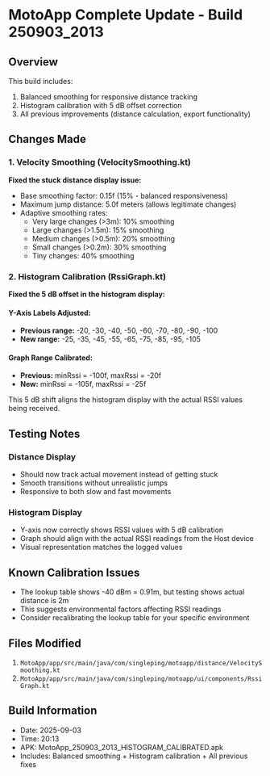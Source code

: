 # MotoApp Complete Update - Build 250903_2013

## Overview
This build includes:
1. Balanced smoothing for responsive distance tracking
2. Histogram calibration with 5 dB offset correction
3. All previous improvements (distance calculation, export functionality)

## Changes Made

### 1. Velocity Smoothing (VelocitySmoothing.kt)
**Fixed the stuck distance display issue:**
- Base smoothing factor: 0.15f (15% - balanced responsiveness)
- Maximum jump distance: 5.0f meters (allows legitimate changes)
- Adaptive smoothing rates:
  - Very large changes (>3m): 10% smoothing
  - Large changes (>1.5m): 15% smoothing
  - Medium changes (>0.5m): 20% smoothing
  - Small changes (>0.2m): 30% smoothing
  - Tiny changes: 40% smoothing

### 2. Histogram Calibration (RssiGraph.kt)
**Fixed the 5 dB offset in the histogram display:**

#### Y-Axis Labels Adjusted:
- **Previous range:** -20, -30, -40, -50, -60, -70, -80, -90, -100
- **New range:** -25, -35, -45, -55, -65, -75, -85, -95, -105

#### Graph Range Calibrated:
- **Previous:** minRssi = -100f, maxRssi = -20f
- **New:** minRssi = -105f, maxRssi = -25f

This 5 dB shift aligns the histogram display with the actual RSSI values being received.

## Testing Notes

### Distance Display
- Should now track actual movement instead of getting stuck
- Smooth transitions without unrealistic jumps
- Responsive to both slow and fast movements

### Histogram Display
- Y-axis now correctly shows RSSI values with 5 dB calibration
- Graph should align with the actual RSSI readings from the Host device
- Visual representation matches the logged values

## Known Calibration Issues
- The lookup table shows -40 dBm = 0.91m, but testing shows actual distance is 2m
- This suggests environmental factors affecting RSSI readings
- Consider recalibrating the lookup table for your specific environment

## Files Modified
1. `MotoApp/app/src/main/java/com/singleping/motoapp/distance/VelocitySmoothing.kt`
2. `MotoApp/app/src/main/java/com/singleping/motoapp/ui/components/RssiGraph.kt`

## Build Information
- Date: 2025-09-03
- Time: 20:13
- APK: MotoApp_250903_2013_HISTOGRAM_CALIBRATED.apk
- Includes: Balanced smoothing + Histogram calibration + All previous fixes
